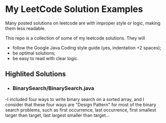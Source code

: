 # My LeetCode Solution Examples

Many posted solutions on leetcode are with improper style or logic, making them less readable.

This repo is a collection of some of my leetcode solutions. They will
* follow the Google Java Coding style guide (yes, indentation +2 spaces);
* be optimal solutions;
* be easy to read with clear logic.

## Highlited Solutions

- ### BinarySearch/BinarySearch.java

-I included four ways to write binary search on a sorted array, and I consider that these four ways are "Design Pattern" for most of the binary search problems, such as first occurrence, last occurrence, first smallest larger than target, last largest smaller than target...

